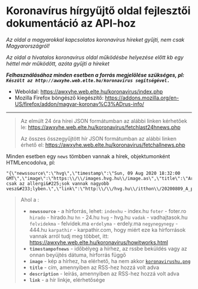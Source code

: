 # Koronavírus hírgyűjtő oldal fejlesztői dokumentáció az API-hoz
*Az oldal a magyarokkal kapcsolatos koronavírus híreket gyűjti, nem csak Magyarországról!*

*Az oldal a hivatalos koronavirus oldal működésbe helyezése előtt kb egy héttel már működött, azóta gyűjti a híreket*

***Felhasználásához minden esetben a forrás megjelölése szükséges, pl: `Készült az http://awxyhe.web.elte.hu/koronavirus segítségével.`*** 

* Weboldal: https://awxyhe.web.elte.hu/koronavirus/index.php
* Mozilla Firefox böngésző kiegészítő: https://addons.mozilla.org/en-US/firefox/addon/magyar-koronav%C3%ADrus-info/

****

>
> Az elmúlt 24 óra hírei JSON formátumban az alábbi linken kérhetőek le: https://awxyhe.web.elte.hu/koronavirus/fetchlast24hnews.php
> 
> Az összes összegyűjtött hír JSON formátumban az alábbi linken érhető el: https://awxyhe.web.elte.hu/koronavirus/fetchallnews.php
>

Minden esetben egy `news` tömbben vannak a hírek, objektumonként HTMLencodolva, pl:
```
"{\"newssource\":\"hvg\",\"timestamp\":\"Sun, 09 Aug 2020 18:32:00 GMT\",\"image\":\"https:\\/\\/images.hvg.hu\\/image.as\",\"title\":\"Array\",\"description\":\"Nem csak az allergi&#225;sok vannak nagyobb vesz&#233;lyben.\",\"link\":\"http:\\/\\/hvg.hu\\/itthon\\/20200809_A_parlagfu_miatt_lehet_tobb_koronavirusos_beteg#rss\"}"
```

> Ahol a :
> * **`newssource`** - a hírforrás, lehet: `indexhu` - index.hu `foter` - foter.ro `hirado` - hirado.hu `hn` - 24.hu `hvg` - hvg.hu `vadak` - vadhajtasok.hu `felvidekma` - felvidek.ma `erdelyma` - erdely.ma `negynegynegy` - 444.hu `karpathir` - karpathir.com, hogy miért eze ka hírforrások vannak arról tudj meg többet, itt: https://awxyhe.web.elte.hu/koronavirus/howitworks.html
> * **`timestampofnews`** - időbélyeg a hírhez, az rssbe beküldés vagy az onnan beyüjtés dátuma, hírforrás függő
> * **`image`** - kép a hírhez, ha elérhető, ha nem akkor [`koronavirushu.png`](https://awxyhe.web.elte.hu/koronavirus/koronavirushu.png)
> * **`title`** - cím, amennyiben az RSS-hez hozzá volt adva
> * **`description`** - leírás, amennyiben az RSS-hez hozzá volt adva
> * **`link`** - a  hír linkje, elérhetősége
